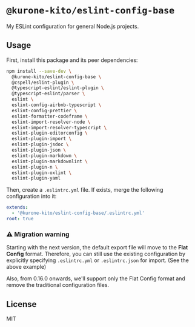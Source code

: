 # `@kurone-kito/eslint-config-base`

My ESLint configuration for general Node.js projects.

## Usage

First, install this package and its peer dependencies:

```sh
npm install --save-dev \
  @kurone-kito/eslint-config-base \
  @cspell/eslint-plugin \
  @typescript-eslint/eslint-plugin \
  @typescript-eslint/parser \
  eslint \
  eslint-config-airbnb-typescript \
  eslint-config-prettier \
  eslint-formatter-codeframe \
  eslint-import-resolver-node \
  eslint-import-resolver-typescript \
  eslint-plugin-editorconfig \
  eslint-plugin-import \
  eslint-plugin-jsdoc \
  eslint-plugin-json \
  eslint-plugin-markdown \
  eslint-plugin-markdownlint \
  eslint-plugin-n \
  eslint-plugin-oxlint \
  eslint-plugin-yaml
```

Then, create a `.eslintrc.yml` file.
If exists, merge the following configuration into it:

```yaml
extends:
  - '@kurone-kito/eslint-config-base/.eslintrc.yml'
root: true
```

### ⚠️ Migration warning

Starting with the next version, the default export file will move to the
**Flat Config** format. Therefore, you can still use the existing
configuration by explicitly specifying `.eslintrc.yml` or `.eslintrc.json`
for import. (See the above example)

Also, from 0.16.0 onwards, we'll support only the Flat Config format and
remove the traditional configuration files.

## License

MIT
